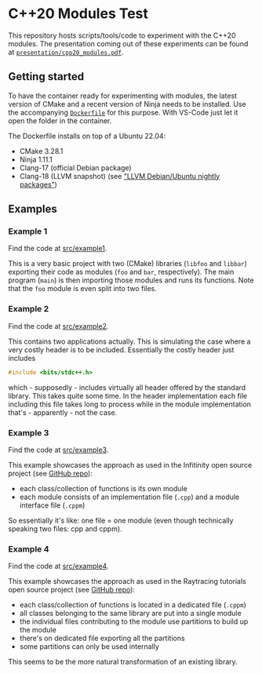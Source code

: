 # C++20 Modules Test

This repository hosts scripts/tools/code to experiment with the C++20 modules. The presentation coming out of these experiments can be found at [`presentation/cpp20_modules.pdf`](./presentation/cpp20_modules.pdf).

## Getting started

To have the container ready for experimenting with modules, the latest version of CMake and a recent version of Ninja needs to be installed. Use the accompanying [`Dockerfile`](./Dockerfile) for this purpose. With VS-Code just let it open the folder in the container.

The Dockerfile installs on top of a Ubuntu 22.04:

- CMake 3.28.1
- Ninja 1.11.1
- Clang-17 (official Debian package)
- Clang-18 (LLVM snapshot) (see ["LLVM Debian/Ubuntu nightly packages"][2])

## Examples

### Example 1

Find the code at [src/example1](./src/example1/).

This is a very basic project with two (CMake) libraries (`libfoo` and `libbar`) exporting their code as modules (`foo` and `bar`, respectively). The main program (`main`) is then importing those modules and runs its functions. Note that the `foo` module is even split into two files.


### Example 2

Find the code at [src/example2](./src/example2/).

This contains two applications actually. This is simulating the case where a very costly header is to be included. Essentially the costly header just includes

```c++
#include <bits/stdc++.h>
```

which - supposedly - includes virtually all header offered by the standard library. This takes quite some time. In the header implementation each file including this file takes long to process while in the module implementation that's - apparently - not the case.


### Example 3

Find the code at [src/example3](./src/example3/).

This example showcases the approach as used in the Infitinity open source project (see [GitHub repo][1]):

- each class/collection of functions is its own module
- each module consists of an implementation file (`.cpp`) and a module interface file (`.cppm`)

So essentially it's like: one file = one module (even though technically speaking two files: cpp and cppm).


### Example 4

Find the code at [src/example4](./src/example4/).

This example showcases the approach as used in the Raytracing tutorials open source project (see [GitHub repo][3]):

- each class/collection of functions is located in a dedicated file (`.cppm`)
- all classes belonging to the same library are put into a single module
- the individual files contributing to the module use partitions to build up the module
- there's on dedicated file exporting all the partitions
- some partitions can only be used internally

This seems to be the more natural transformation of an existing library.


[1]: https://github.com/infiniflow/infinity
[2]: https://apt.llvm.org/
[3]: https://github.com/pjmlp/RaytracingWeekend-CPP/tree/main/OneWeekend
